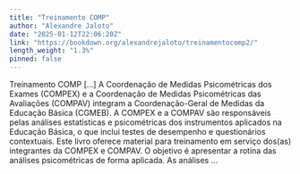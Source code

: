 ```yaml
---
title: "Treinamento COMP"
author: "Alexandre Jaloto"
date: "2025-01-12T22:06:20Z"
link: "https://bookdown.org/alexandrejaloto/treinamentocomp2/"
length_weight: "1.3%"
pinned: false
---
```


Treinamento COMP [...] A Coordenação de Medidas Psicométricas dos Exames (COMPEX) e a Coordenação de Medidas Psicométricas das Avaliações (COMPAV) integram a Coordenação-Geral de Medidas da Educação Básica (CGMEB). A COMPEX e a COMPAV são responsáveis pelas análises estatísticas e psicométricas dos instrumentos aplicados na Educação Básica, o que inclui testes de desempenho e questionários contextuais. Este livro oferece material para treinamento em serviço dos(as) integrantes da COMPEX e COMPAV. O objetivo é apresentar a rotina das análises psicométricas de forma aplicada. As análises ...
